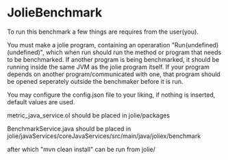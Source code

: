# JolieBenchmark

To run this benchmark a few things are requires from the user(you).

You must make a jolie program, containing an operaration "Run(undefined)(undefined)", which when run should run the method or program that needs to be benchmarked. If another program is being benchmarked, it should be running inside the same JVM as the jolie program itself. If your program depends on another program/communicated with one, that program should be opened seperately outside the benchmaker before it is run.

You may configure the config.json file to your liking, if nothing is inserted, default values are used.



metric_java_service.ol should be placed in jolie/packages

BenchmarkService.java should be placed in jolie/javaServices/coreJavaServices/src/main/java/joliex/benchmark

after which "mvn clean install" can be run from jolie/
